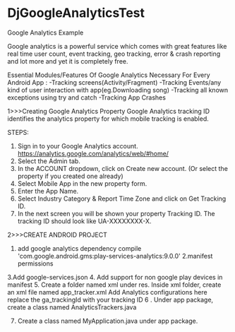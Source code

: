 # DjGoogleAnalyticsTest
Google Analytics Example


Google analytics is a powerful service which comes with great features like real time user count,
event tracking, geo tracking, error & crash reporting and lot more and yet it is completely free.

Essential Modules/Features Of Google Analytics Necessary For Every Android App :
-Tracking screens(Activity/Fragment)
-Tracking Events/any kind of user interaction with app(eg.Downloading song)
-Tracking all known exceptions using try and catch
-Tracking App Crashes


1>>>Creating Google Analytics Property
Google Analytics tracking ID identifies the analytics property for which mobile tracking is enabled.

STEPS:
1. Sign in to your Google Analytics account.
https://analytics.google.com/analytics/web/#home/
2. Select the Admin tab.
3. In the ACCOUNT dropdown, click on Create new account. (Or select the property if you created one already)
4. Select Mobile App in the new property form.
5. Enter the App Name.
6. Select Industry Category & Report Time Zone and click on Get Tracking ID.
7. In the next screen you will be shown your property Tracking ID.
The tracking ID should look like UA-XXXXXXXX-X.

2>>>CREATE ANDROID PROJECT
1. add google analytics dependency
compile 'com.google.android.gms:play-services-analytics:9.0.0'
2.manifest permissions
    <uses-permission android:name="android.permission.INTERNET"/>
    <uses-permission android:name="android.permission.ACCESS_NETWORK_STATE"/>
    
3.Add google-services.json
4. Add support for non google play devices in manifest
5. Create a folder named xml under res. Inside xml folder, create an xml file named app_tracker.xml
Add Analytics configurations here
replace the ga_trackingId with your tracking ID
6 . Under app package, create a class named AnalyticsTrackers.java

7. Create a class named MyApplication.java under app package.
